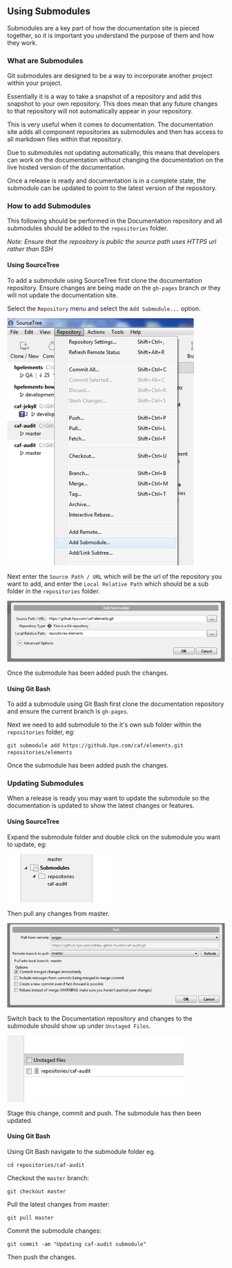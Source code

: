 ## Using Submodules

Submodules are a key part of how the documentation site is pieced together, so it is important you understand the purpose of them and how they work.

### What are Submodules

Git submodules are designed to be a way to incorporate another project within your project.

Essentially it is a way to take a snapshot of a repository and add this snapshot to your own repository. This does mean that any future changes to that repository will not automatically appear in your repository.

This is very useful when it comes to documentation. The documentation site adds all component repositories as submodules and then has access to all markdown files within that repository.

Due to submodules not updating automatically, this means that developers can work on the documentation without changing the documentation on the live hosted version of the documentation.

Once a release is ready and documentation is in a complete state, the submodule can be updated to point to the latest version of the repository.

### How to add Submodules

This following should be performed in the Documentation repository and all submodules should be added to the `repositories` folder.

*Note: Ensure that the repository is public the source path uses HTTPS url rather than SSH*

#### Using SourceTree

To add a submodule using SourceTree first clone the documentation repository. Ensure changes are being made on the `gh-pages` branch or they will not update the documentation site.

Select the `Repository` menu and select the `Add Submodule...` option.

![Alt text](images/add_submodule_sourcetree_1.png)

Next enter the `Source Path / URL` which will be the url of the repository you want to add, and enter the `Local Relative Path` which should be a sub folder in the `repositories` folder.

![Alt text](images/add_submodule_sourcetree_2.png)

Once the submodule has been added push the changes.

#### Using Git Bash

To add a submodule using Git Bash first clone the documentation repository and ensure the current branch is `gh-pages`.

Next we need to add submodule to the it's own sub folder within the `repositories` folder, eg:

    git submodule add https://github.hpe.com/caf/elements.git repositories/elements

Once the submodule has been added push the changes.

### Updating Submodules

When a release is ready you may want to update the submodule so the documentation is updated to show the latest changes or features.

#### Using SourceTree

Expand the submodule folder and double click on the submodule you want to update, eg:

![Alt text](images/submodules_sourcetree.png)

Then pull any changes from master.

![Alt text](images/submodules_sourcetree_pull.png)

Switch back to the Documentation repository and changes to the submodule should show up under `Unstaged Files`.

![Alt text](images/submodules_sourcetree_unstaged.png)

Stage this change, commit and push. The submodule has then been updated.

#### Using Git Bash

Using Git Bash navigate to the submodule folder eg.

    cd repositories/caf-audit

Checkout the `master` branch:

    git checkout master

Pull the latest changes from master:

    git pull master

Commit the submodule changes:

    git commit -am "Updating caf-audit submodule"

Then push the changes.
